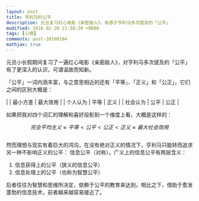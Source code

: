 ```yaml
---
layout: post
title: 亨利马的公平
description: 元旦复习红心电影《亲密敌人》，有感于亨利马多次提及的「公平」
modified: 2016-02-20 21:58:20 +0800
tags: [心情]
comments: post-20160104
mathjax: true
---
```


元旦小长假期间复习了一遍红心电影《亲密敌人》，对亨利马多次提及的「公平」有了更深入的认识，可谓温故而知新。

「公平」一词内涵丰富，与之意思相近的还有「平等」、「正义」和「公正」，它们之间的区别大概是：

|         | 最小方差 | 最大效用  |
| 个人认为 |   平等   |   正义   |
| 社会认为 |   公平   |   公正   |

如果把我对四个词汇的理解和喜好投影到一个维度上看，大概是这样的：

$$完全平均主义 \approx 平等 < 公平 < 公正 < 正义 \approx 最大社会效用$$

<center><img src="{{ site.baseurl }}/assets/images/2016/0104.jpg" class="am-img-responsive" alt=""/></center>

然而理想与现实有着巨大的鸿沟，在没有绝对正义的情况下，亨利马只能转而追求另一种不影响正义的公平： 信息公平（对称）。广义上的信息公平有两层含义：

1. 信息获得上的公平（狭义的信息公平）
2. 信息处理上的公平（也称为智慧公平）

后者往往为智慧和思维所决定，依赖于公平的教育来达到。相比之下，借助于愈发蓬勃的信息技术，前者越来越容易接近了。
